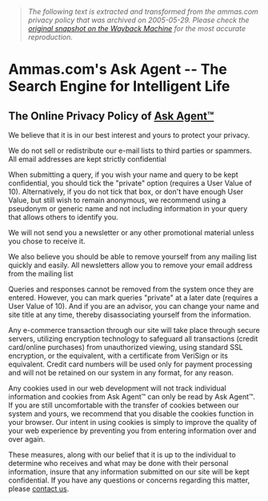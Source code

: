 > *The following text is extracted and transformed from the ammas.com privacy policy that was archived on 2005-05-29. Please check the [original snapshot on the Wayback Machine](https://web.archive.org/web/20050529062606id_/http%3A//www.ammas.com/ar/home.cfm%3Fr%3Dpri%26bid%3D0) for the most accurate reproduction.*

# Ammas.com's Ask Agent -- The Search Engine for Intelligent Life

## The Online Privacy Policy of [Ask Agent™](http://www.askagent.com/)

We believe that it is in our best interest and yours to protect your privacy.

We do not sell or redistribute our e-mail lists to third parties or spammers. All email addresses are kept strictly confidential

When submitting a query, if you wish your name and query to be kept confidential, you should tick the "private" option (requires a User Value of 10). Alternatively, if you do not tick that box, or don't have enough User Value, but still wish to remain anonymous, we recommend using a pseudonym or generic name and not including information in your query that allows others to identify you.

We will not send you a newsletter or any other promotional material unless you chose to receive it.

We also believe you should be able to remove yourself from any mailing list quickly and easily. All newsletters allow you to remove your email address from the mailing list 

Queries and responses cannot be removed from the system once they are entered. However, you can mark queries "private" at a later date (requires a User Value of 10). And if you are an advisor, you can change your name and site title at any time, thereby disassociating yourself from the information.

Any e-commerce transaction through our site will take place through secure servers, utilizing encryption technology to safeguard all transactions (credit card/online purchases) from unauthorized viewing, using standard SSL encryption, or the equivalent, with a certificate from VeriSign or its equivalent. Credit card numbers will be used only for payment processing and will not be retained on our system in any format, for any reason. 

Any cookies used in our web development will not track individual information and cookies from Ask Agent™ can only be read by Ask Agent™. If you are still uncomfortable with the transfer of cookies between our system and yours, we recommend that you disable the cookies function in your browser. Our intent in using cookies is simply to improve the quality of your web experience by preventing you from entering information over and over again.

These measures, along with our belief that it is up to the individual to determine who receives and what may be done with their personal information, insure that any information submitted on our site will be kept confidential. If you have any questions or concerns regarding this matter, please [contact us](mailto:info@ammas.com). 
